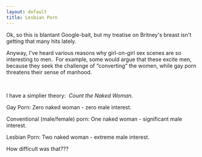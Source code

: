 ```yaml
---
layout: default
title: Lesbian Porn
---
```

<P>Ok, so this is blantant Google-bait, but my treatise on Britney's breast isn't getting that many hits lately.</P>
<P>Anyway, I've heard various reasons why girl-on-girl sex scenes are so interesting to men.&nbsp; For example, some would argue that these excite men, because they seek the challenge of &#8220;converting&#8220; the women, while gay porn threatens their sense of manhood.</P>
<P>&nbsp;</P>
<P>I have a simplier theory:&nbsp; <EM>Count the Naked Woman.</EM></P>
<P>Gay Porn: Zero naked woman - zero male interest.</P>
<P>Conventional (male/female) porn: One naked woman - significant male interest.</P>
<P>Lesbian Porn: Two naked woman - extreme male interest.</P>
<P>How difficult was that???</P>
<P>&nbsp;</P>